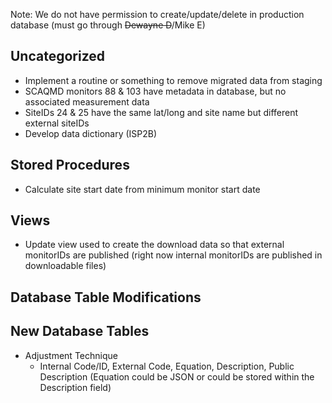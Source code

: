 Note: We do not have permission to create/update/delete in production database (must go through <s>Dewayne D</s>/Mike E)

## Uncategorized
- Implement a routine or something to remove migrated data from staging
- SCAQMD monitors 88 & 103 have metadata in database, but no associated measurement data
- SiteIDs 24 & 25 have the same lat/long and site name but different external siteIDs
- Develop data dictionary (ISP2B) 

## Stored Procedures
- Calculate site start date from minimum monitor start date


## Views
- Update view used to create the download data so that external monitorIDs are published (right now internal monitorIDs are published in downloadable files)


## Database Table Modifications


## New Database Tables
- Adjustment Technique 
  - Internal Code/ID, External Code, Equation, Description, Public Description (Equation could be JSON or could be stored within the Description field)



